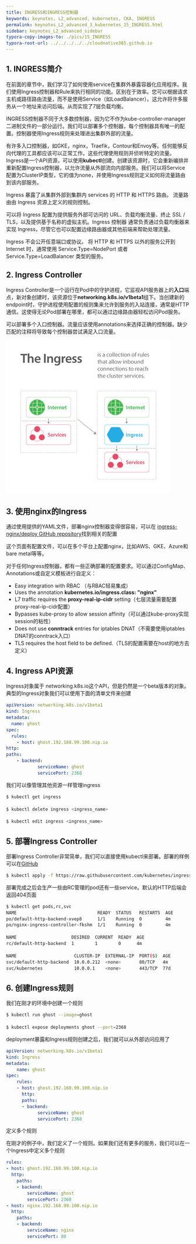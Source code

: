 ```yaml
---
title: INGRESS和INGRESS控制器
keywords: keynotes, L2_advanced, kubernetes, CKA, INGRESS
permalink: keynotes_L2_advanced_3_kubernetes_15_INGRESS.html
sidebar: keynotes_L2_advanced_sidebar
typora-copy-images-to: ./pics/15_INGRESS
typora-root-url: ../../../../../cloudnative365.github.io
---
```


## 1. INGRESS简介
在前面的章节中，我们学习了如何使用service在集群外暴露容器化应用程序。我们使用Ingress控制器和Rule来执行相同的功能。区别在于效率。您可以根据请求主机或路径路由流量，而不是使用Service（如LoadBalancer）。这允许将许多服务从一个地址来访问后端。从而实现了7层负载均衡。

INGRESS控制器不同于大多数控制器，因为它不作为kube-controller-manager二进制文件的一部分运行。我们可以部署多个控制器，每个控制器具有唯一的配置。控制器使用Ingress规则来处理进出集群外部的流量。

有许多入口控制器，如GKE，nginx，Traefik，Contour和Envoy等。任何能够反向代理的工具都应该可以正常工作。这些代理使用规则并侦听特定的流量。Ingress是一个API资源，可以使用**kubectl**创建。创建该资源时，它会重新编排并重新配置Ingress控制器，以允许流量从外部流向内部服务。我们可以将Service配置为ClusterIP类型，它的值为none，并使用Ingress规则定义如何将流量路由到该内部服务。

Ingress 暴露了从集群外部到集群内 services 的 HTTP 和 HTTPS 路由。 流量路由由 Ingress 资源上定义的规则控制。

可以将 Ingress 配置为提供服务外部可访问的 URL、负载均衡流量、终止 SSL / TLS，以及提供基于名称的虚拟主机。Ingress 控制器 通常负责通过负载均衡器来实现 Ingress，尽管它也可以配置边缘路由器或其他前端来帮助处理流量。

Ingress 不会公开任意端口或协议。 将 HTTP 和 HTTPS 以外的服务公开到 Internet 时，通常使用 Service.Type=NodePort 或者 Service.Type=LoadBalancer 类型的服务。

## 2. Ingress Controller



Ingress Controller是一个运行在Pod中的守护进程，它监视API服务器上的**入口**端点，新对象创建时，该资源位于**networking.k8s.io/v1beta1**组下。当创建新的endpoint时，守护进程使用配置的规则集来允许到服务的入站连接，通常是HTTP通信。这使得无论Pod部署在哪里，都可以通过边缘路由器轻松访问Pod服务。

可以部署多个入口控制器。流量应该使用annotations来选择正确的控制器。缺少匹配的注释将导致每个控制器尝试满足入口流量。

![5ln4zg2183da-TheIngress](/pages/keynotes/L2_advanced/3_kubernetes/pics/15_INGRESS/5ln4zg2183da-TheIngress.png)

## 3. 使用nginx的Ingress

通过使用提供的YAML文件，部署nginx控制器变得很容易，可以在 [ingress-nginx/deploy GitHub repository](https://github.com/kubernetes/ingress-nginx/tree/master/deploy)找到相关的配置

这个页面有配置文件，可以在多个平台上配置nginx，比如AWS、GKE、Azure和bare metal等等。

对于任何Ingress控制器，都有一些正确部署的配置要求。可以通过ConfigMap、Annotations或自定义模板进行自定义：

- Easy integration with RBAC （与RBAC轻易集成）
- Uses the annotation **kubernetes.io/ingress.class: "nginx"**
- L7 traffic requires the **proxy-real-ip-cidr** setting（七层流量需要配置proxy-real-ip-cidr配置）
- Bypasses kube-proxy to allow session affinity（可以通过kube-proxy实现session的粘性）
- Does not use **conntrack** entries for iptables DNAT（不需要使用iptables DNAT的conntrack入口）
- TLS requires the host field to be defined.（TLS的配置需要在host的地方去定义）

## 4. Ingress API资源

Ingress对象属于 networking.k8s.io这个API，但是仍然是一个beta版本的对象。典型的Ingress对象我们可以使用下面的清单文件来创建

``` yaml
apiVersion: networking.k8s.io/v1beta1 
kind: Ingress 
metadata:
  name: ghost
spec:
  rules:
    - host: ghost.192.168.99.100.nip.io
http:
paths:
    - backend:
            serviceName: ghost
            servicePort: 2368 
```

我们可以像管理其他资源一样管理ingress

``` bash
$ kubectl get ingress

$ kubectl delete ingress <ingress_name>

$ kubectl edit ingress <ingress_name>
```

## 5. 部署Ingress Controller

部署Ingress Controller非常简单，我们可以直接使用kubectl来部署。部署的样例可以在[GitHub](https://github.com/kubernetes/ingress-nginx/tree/master/deploy)

``` bash
$ kubectl apply -f https://raw.githubusercontent.com/kubernetes/ingress-nginx/controller-0.32.0/deploy/static/provider/baremetal/deploy.yaml
```

部署完成之后会生产一些由RC管理的pod还有一些service。默认的HTTP后端会返回404页面

``` bash
$ kubectl get pods,rc,svc
NAME                               READY  STATUS   RESTARTS  AGE
po/default-http-backend-xvep8      1/1    Running  0         4m
po/nginx-ingress-controller-fkshm  1/1    Running  0         4m

NAME                     DESIRED  CURRENT  READY  AGE
rc/default-http-backend  1        1        0      4m

NAME                      CLUSTER-IP  EXTERNAL-IP  PORT(S)  AGE
svc/default-http-backend  10.0.0.212  <none>       80/TCP   4m
svc/kubernetes            10.0.0.1    <none>       443/TCP  77d
```

## 6. 创建Ingress规则

我们在刚才的环境中创建一个规则

``` bash
$ kubectl run ghost --image=ghost

$ kubectl expose deployments ghost --port=2368
```

deployment暴露和Ingress规则创建之后，我们就可以从外部访问应用了

``` yaml
apiVersion: networking.k8s.io/v1beta1
kind: Ingress
metadata:
    name: ghost
spec:
    rules:
    - host: ghost.192.168.99.100.nip.io
      http:
      paths:
      - backend:
            serviceName: ghost
            servicePort: 2368
```

定义多个规则

在刚才的例子中，我们定义了一个规则。如果我们还有更多的服务，我们可以在一个Ingress中定义多个规则

``` yaml
rules:
- host: ghost.192.168.99.100.nip.io
  http:
    paths:
    - backend:
        serviceName: ghost
        servicePort: 2368
- host: nginx.192.168.99.100.nip.io
  http:
    paths:
    - backend:
        serviceName: nginx
        servicePort: 80
```

